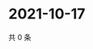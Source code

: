 # 2021-10-17

共 0 条

<!-- BEGIN WEIBO -->
<!-- 最后更新时间 Sun Oct 17 2021 18:11:36 GMT+0800 (China Standard Time) -->

<!-- END WEIBO -->
